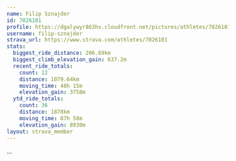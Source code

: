 ```yaml
---
name: Filip Sznajder
id: 7026101
profile: https://dgalywyr863hv.cloudfront.net/pictures/athletes/7026101/2123836/17/large.jpg
username: filip-sznajder
strava_url: https://www.strava.com/athletes/7026101
stats:
  biggest_ride_distance: 206.69km
  biggest_climb_elevation_gain: 637.2m
  recent_ride_totals:
    count: 12
    distance: 1079.64km
    moving_time: 48h 15m
    elevation_gain: 3758m
  ytd_ride_totals:
    count: 36
    distance: 1878km
    moving_time: 87h 58m
    elevation_gain: 8930m
layout: strava_member
--- 
```

...
